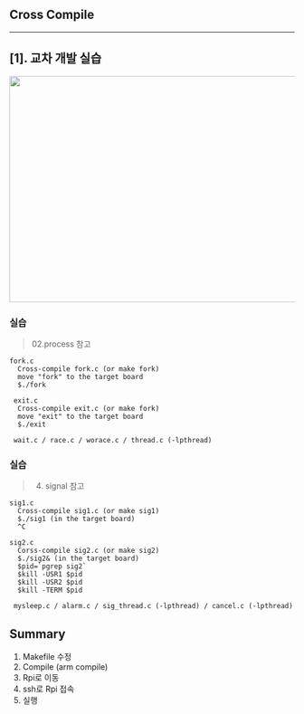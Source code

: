 ## Cross Compile

---

## [1]. 교차 개발 실습

<img src="https://user-images.githubusercontent.com/66770613/115167016-d0c37e00-a0f0-11eb-895a-fb35888a723f.png" width="700px" height="400px"/>  

### 실습

> 02.process 참고

```
fork.c
  Cross-compile fork.c (or make fork)
  move "fork" to the target board
  $./fork
 
 exit.c
  Cross-compile exit.c (or make fork)
  move "exit" to the target board
  $./exit
  
 wait.c / race.c / worace.c / thread.c (-lpthread)
```

### 실습

> 04. signal 참고

```
sig1.c
  Cross-compile sig1.c (or make sig1)
  $./sig1 (in the target board)
  ^C
  
sig2.c
  Corss-compile sig2.c (or make sig2)
  $./sig2& (in the target board)
  $pid=`pgrep sig2`
  $kill -USR1 $pid
  $kill -USR2 $pid
  $kill -TERM $pid
  
 mysleep.c / alarm.c / sig_thread.c (-lpthread) / cancel.c (-lpthread)
```

## Summary

1. Makefile 수정
2. Compile (arm compile) 
3. Rpi로 이동
4. ssh로 Rpi 접속
5. 실행
